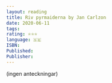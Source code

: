 ```yaml
---
layout: reading
title: Riv pyrmaiderna by Jan Carlzon
date: 2020-06-11
tags: 
rating: ⭐⭐⭐
language: 🇸🇪
ISBN: 
Published: 
Publisher: 
---
```


(ingen anteckningar)
